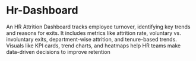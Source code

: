 # Hr-Dashboard
An HR Attrition Dashboard tracks employee turnover, identifying key trends and reasons for exits. It includes metrics like attrition rate, voluntary vs. involuntary exits, department-wise attrition, and tenure-based trends. Visuals like KPI cards, trend charts, and heatmaps help HR teams make data-driven decisions to improve retention
